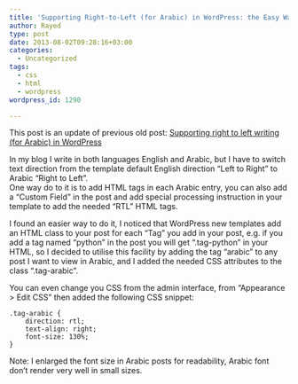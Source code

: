 ```yaml
---
title: 'Supporting Right-to-Left (for Arabic) in WordPress: the Easy Way'
author: Rayed
type: post
date: 2013-08-02T09:28:16+03:00
categories:
  - Uncategorized
tags:
  - css
  - html
  - wordpress
wordpress_id: 1290

---
```

<p>This post is an update of previous old post: <a href="http://rayed.com/wordpress/?p=1018">Supporting right to left writing (for Arabic) in WordPress</a></p>
<p>In my blog I write in both languages English and Arabic, but I have to switch text direction from the template default English direction “Left to Right” to Arabic “Right to Left”.<br />
One way do to it is to add HTML tags in each Arabic entry, you can also add a &#8220;Custom Field&#8221; in the post and add special processing instruction in your template to add the needed &#8220;RTL&#8221; HTML tags.</p>
<p>I found an easier way to do it, I noticed that WordPress new templates add an HTML class to your post for each &#8220;Tag&#8221; you add in your post, e.g. if you add a tag named &#8220;python&#8221; in the post you will get &#8220;.tag-python&#8221; in your HTML, so I decided to utilise this facility by adding the tag &#8220;arabic&#8221; to any post I want to view in Arabic, and I added the needed CSS attributes to the class &#8220;.tag-arabic&#8221;.</p>
<p>You can even change you CSS from the admin interface, from &#8220;Appearance &gt; Edit CSS&#8221; then added the following CSS snippet:</p>
<pre><code>.tag-arabic {
	direction: rtl;
	text-align: right;
	font-size: 130%;
}
</code></pre>
<p>Note: I enlarged the font size in Arabic posts for readability, Arabic font don&#8217;t render very well in small sizes.</p>
